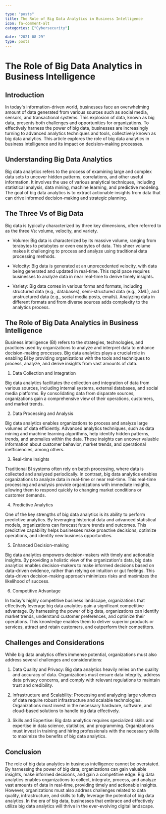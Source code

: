 ```yaml
---

type: "posts"
title: The Role of Big Data Analytics in Business Intelligence
icon: fa-comment-alt
categories: ["Cybersecurity"]

date: "2021-08-29"
type: posts
---
```





# The Role of Big Data Analytics in Business Intelligence

## Introduction

In today's information-driven world, businesses face an overwhelming amount of data generated from various sources such as social media, sensors, and transactional systems. This explosion of data, known as big data, presents both challenges and opportunities for organizations. To effectively harness the power of big data, businesses are increasingly turning to advanced analytics techniques and tools, collectively known as big data analytics. This article explores the role of big data analytics in business intelligence and its impact on decision-making processes.

## Understanding Big Data Analytics

Big data analytics refers to the process of examining large and complex data sets to uncover hidden patterns, correlations, and other useful information. It involves the use of various analytical techniques, including statistical analysis, data mining, machine learning, and predictive modeling. The goal of big data analytics is to extract actionable insights from data that can drive informed decision-making and strategic planning.

## The Three Vs of Big Data

Big data is typically characterized by three key dimensions, often referred to as the three Vs: volume, velocity, and variety.

- Volume: Big data is characterized by its massive volume, ranging from terabytes to petabytes or even exabytes of data. This sheer volume makes it challenging to process and analyze using traditional data processing methods.

- Velocity: Big data is generated at an unprecedented velocity, with data being generated and updated in real-time. This rapid pace requires businesses to analyze data in near real-time to derive timely insights.

- Variety: Big data comes in various forms and formats, including structured data (e.g., databases), semi-structured data (e.g., XML), and unstructured data (e.g., social media posts, emails). Analyzing data in different formats and from diverse sources adds complexity to the analytics process.

## The Role of Big Data Analytics in Business Intelligence

Business intelligence (BI) refers to the strategies, technologies, and practices used by organizations to analyze and interpret data to enhance decision-making processes. Big data analytics plays a crucial role in enabling BI by providing organizations with the tools and techniques to process, analyze, and derive insights from vast amounts of data.

1. Data Collection and Integration

Big data analytics facilitates the collection and integration of data from various sources, including internal systems, external databases, and social media platforms. By consolidating data from disparate sources, organizations gain a comprehensive view of their operations, customers, and market trends.

2. Data Processing and Analysis

Big data analytics enables organizations to process and analyze large volumes of data efficiently. Advanced analytics techniques, such as data mining and machine learning algorithms, help identify hidden patterns, trends, and anomalies within the data. These insights can uncover valuable information about customer behavior, market trends, and operational inefficiencies, among others.

3. Real-time Insights

Traditional BI systems often rely on batch processing, where data is collected and analyzed periodically. In contrast, big data analytics enables organizations to analyze data in real-time or near real-time. This real-time processing and analysis provide organizations with immediate insights, allowing them to respond quickly to changing market conditions or customer demands.

4. Predictive Analytics

One of the key strengths of big data analytics is its ability to perform predictive analytics. By leveraging historical data and advanced statistical models, organizations can forecast future trends and outcomes. This predictive capability helps businesses make proactive decisions, optimize operations, and identify new business opportunities.

5. Enhanced Decision-making

Big data analytics empowers decision-makers with timely and actionable insights. By providing a holistic view of the organization's data, big data analytics enables decision-makers to make informed decisions based on data-driven evidence, rather than relying on intuition or gut feelings. This data-driven decision-making approach minimizes risks and maximizes the likelihood of success.

6. Competitive Advantage

In today's highly competitive business landscape, organizations that effectively leverage big data analytics gain a significant competitive advantage. By harnessing the power of big data, organizations can identify market trends, understand customer preferences, and optimize their operations. This knowledge enables them to deliver superior products or services, attract and retain customers, and outperform their competitors.

## Challenges and Considerations

While big data analytics offers immense potential, organizations must also address several challenges and considerations:

1. Data Quality and Privacy: Big data analytics heavily relies on the quality and accuracy of data. Organizations must ensure data integrity, address data privacy concerns, and comply with relevant regulations to maintain trust and credibility.

2. Infrastructure and Scalability: Processing and analyzing large volumes of data require robust infrastructure and scalable technologies. Organizations must invest in the necessary hardware, software, and cloud-based solutions to handle big data effectively.

3. Skills and Expertise: Big data analytics requires specialized skills and expertise in data science, statistics, and programming. Organizations must invest in training and hiring professionals with the necessary skills to maximize the benefits of big data analytics.

## Conclusion

The role of big data analytics in business intelligence cannot be overstated. By harnessing the power of big data, organizations can gain valuable insights, make informed decisions, and gain a competitive edge. Big data analytics enables organizations to collect, integrate, process, and analyze vast amounts of data in real-time, providing timely and actionable insights. However, organizations must also address challenges related to data quality, infrastructure, and skills to fully leverage the potential of big data analytics. In the era of big data, businesses that embrace and effectively utilize big data analytics will thrive in the ever-evolving digital landscape.